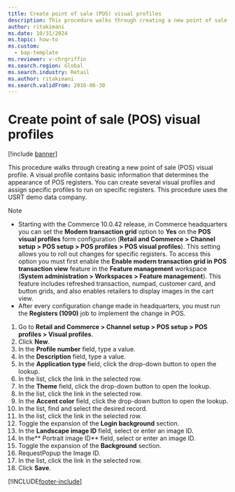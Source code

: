 ```yaml
--- 
title: Create point of sale (POS) visual profiles
description: This procedure walks through creating a new point of sale (POS) visual profile. 
author: ritakimani
ms.date: 10/31/2024
ms.topic: how-to 
ms.custom: 
  - bap-template
ms.reviewer: v-chrgriffin
ms.search.region: Global
ms.search.industry: Retail
ms.author: ritakimani
ms.search.validFrom: 2016-06-30 
---
```

# Create point of sale (POS) visual profiles

[!include [banner](../includes/banner.md)]

This procedure walks through creating a new point of sale (POS) visual profile. A visual profile contains basic information that determines the appearance of POS registers. You can create several visual profiles and assign specific profiles to run on specific registers. This procedure uses the USRT demo data company.

> [!NOTE]
> - Starting with the Commerce 10.0.42 release, in Commerce headquarters you can set the **Modern transaction grid** option to **Yes** on the **POS visual profiles** form configuration (**Retail and Commerce \> Channel setup \> POS setup \> POS profiles \> POS visual profiles**). This setting allows you to roll out changes for specific registers. To access this option you must first enable the **Enable modern transaction grid in POS transaction view** feature in the **Feature management** workspace (**System administration \> Workspaces \> Feature management**). This feature includes refreshed transaction, numpad, customer card, and button grids, and also enables retailers to display images in the cart view.
> - After every configuration change made in headquarters, you must run the **Registers (1090)** job to implement the change in POS.

1. Go to **Retail and Commerce > Channel setup > POS setup > POS profiles > Visual profiles**.
2. Click **New**.
3. In the **Profile number** field, type a value.
4. In the **Description** field, type a value.
5. In the **Application type** field, click the drop-down button to open the lookup.
6. In the list, click the link in the selected row.
7. In the **Theme** field, click the drop-down button to open the lookup.
8. In the list, click the link in the selected row.
9. In the **Accent color** field, click the drop-down button to open the lookup.
10. In the list, find and select the desired record.
11. In the list, click the link in the selected row.
12. Toggle the expansion of the **Login background** section.
13. In the **Landscape image ID** field, select or enter an image ID.
14. In the** Portrait image ID** field, select or enter an image ID.
15. Toggle the expansion of the **Background** section.
16. RequestPopup the Image ID.
17. In the list, click the link in the selected row.
18. Click **Save**.



[!INCLUDE[footer-include](../../includes/footer-banner.md)]

